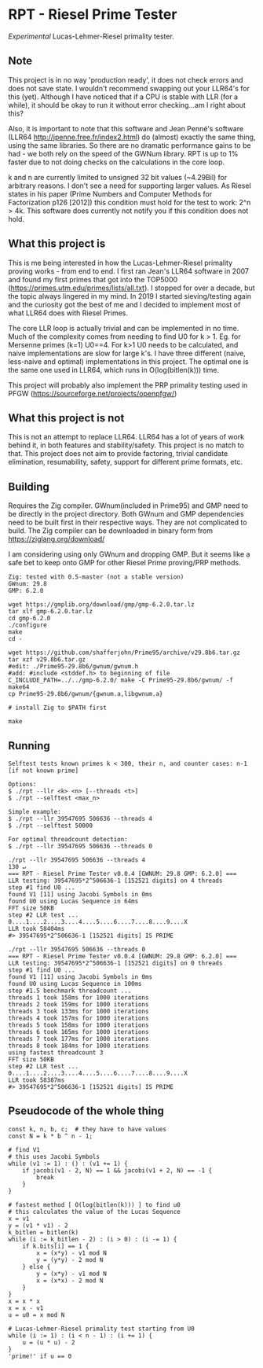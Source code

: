 # RPT - Riesel Prime Tester
*Experimental* Lucas-Lehmer-Riesel primality tester.

Note
----
This project is in no way 'production ready', it does not check errors and does not save state. I wouldn't recommend swapping out your LLR64's for this (yet). Although I have noticed that if a CPU is stable with LLR (for a while), it should be okay to run it without error checking...am I right about this?

Also, it is important to note that this software and Jean Penné's software (LLR64 http://jpenne.free.fr/index2.html) do (almost) exactly the same thing, using the same libraries. So there are no dramatic performance gains to be had - we both rely on the speed of the GWNum library. RPT is up to 1% faster due to not doing checks on the calculations in the core loop.

k and n are currently limited to unsigned 32 bit values (~4.29Bil) for arbitrary reasons. I don't see a need for supporting larger values.
As Riesel states in his paper (Prime Numbers and Computer Methods for Factorization p126 [2012]) this condition must hold for the test to work: 2^n > 4k. This software does currently not notify you if this condition does not hold.

What this project is
--------------------
This is me being interested in how the Lucas-Lehmer-Riesel primality proving works - from end to end. I first ran Jean's LLR64 software in 2007 and found my first primes that got into the TOP5000 (https://primes.utm.edu/primes/lists/all.txt). I stopped for over a decade, but the topic always lingered in my mind. In 2019 I started sieving/testing again and the curiosity got the best of me and I decided to implement most of what LLR64 does with Riesel Primes.

The core LLR loop is actually trivial and can be implemented in no time. Much of the complexity comes from needing to find U0 for k > 1. Eg. for Mersenne primes (k=1) U0==4. For k>1 U0 needs to be calculated, and naive implementations are slow for large k's. I have three different (naive, less-naive and optimal) implementations in this project. The optimal one is the same one used in LLR64, which runs in O(log(bitlen(k))) time.

This project will probably also implement the PRP primality testing used in PFGW (https://sourceforge.net/projects/openpfgw/)

What this project is not
------------------------
This is not an attempt to replace LLR64. LLR64 has a lot of years of work behind it, in both features and stability/safety. This project is no match to that. This project does not aim to provide factoring, trivial candidate elimination, resumability, safety, support for different prime formats, etc.

Building
--------

Requires the Zig compiler. GWnum(included in Prime95) and GMP need to be directly in the project directory. 
Both GWnum and GMP dependencies need to be built first in their respective ways. They are not complicated to build. The Zig compiler can be downloaded in binary form from https://ziglang.org/download/

I am considering using only GWnum and dropping GMP. But it seems like a safe bet to keep onto GMP for other Riesel Prime proving/PRP methods.

```
Zig: tested with 0.5-master (not a stable version)
GWnum: 29.8
GMP: 6.2.0
```

```
wget https://gmplib.org/download/gmp/gmp-6.2.0.tar.lz
tar xlf gmp-6.2.0.tar.lz
cd gmp-6.2.0
./configure
make
cd -

wget https://github.com/shafferjohn/Prime95/archive/v29.8b6.tar.gz
tar xzf v29.8b6.tar.gz
#edit: ./Prime95-29.8b6/gwnum/gwnum.h
#add: #include <stddef.h> to beginning of file
C_INCLUDE_PATH=../../gmp-6.2.0/ make -C Prime95-29.8b6/gwnum/ -f make64
cp Prime95-29.8b6/gwnum/{gwnum.a,libgwnum.a}

# install Zig to $PATH first

make
```

Running
-------
```
Selftest tests known primes k < 300, their n, and counter cases: n-1 [if not known prime]

Options:
$ ./rpt --llr <k> <n> [--threads <t>]
$ ./rpt --selftest <max_n>

Simple example:
$ ./rpt --llr 39547695 506636 --threads 4
$ ./rpt --selftest 50000

For optimal threadcount detection:
$ ./rpt --llr 39547695 506636 --threads 0
```

```
./rpt --llr 39547695 506636 --threads 4                                                                                                       130 ↵
=== RPT - Riesel Prime Tester v0.0.4 [GWNUM: 29.8 GMP: 6.2.0] ===
LLR testing: 39547695*2^506636-1 [152521 digits] on 4 threads
step #1 find U0 ...
found V1 [11] using Jacobi Symbols in 0ms
found U0 using Lucas Sequence in 64ms
FFT size 50KB
step #2 LLR test ...
0....1....2....3....4....5....6....7....8....9....X
LLR took 58404ms
#> 39547695*2^506636-1 [152521 digits] IS PRIME

./rpt --llr 39547695 506636 --threads 0
=== RPT - Riesel Prime Tester v0.0.4 [GWNUM: 29.8 GMP: 6.2.0] ===
LLR testing: 39547695*2^506636-1 [152521 digits] on 0 threads
step #1 find U0 ...
found V1 [11] using Jacobi Symbols in 0ms
found U0 using Lucas Sequence in 100ms
step #1.5 benchmark threadcount ...
threads 1 took 158ms for 1000 iterations
threads 2 took 159ms for 1000 iterations
threads 3 took 133ms for 1000 iterations
threads 4 took 157ms for 1000 iterations
threads 5 took 158ms for 1000 iterations
threads 6 took 165ms for 1000 iterations
threads 7 took 177ms for 1000 iterations
threads 8 took 184ms for 1000 iterations
using fastest threadcount 3
FFT size 50KB
step #2 LLR test ...
0....1....2....3....4....5....6....7....8....9....X
LLR took 58387ms
#> 39547695*2^506636-1 [152521 digits] IS PRIME
```
Pseudocode of the whole thing
-----------------------------
```
const k, n, b, c;  # they have to have values
const N = k * b ^ n - 1;

# find V1
# this uses Jacobi Symbols
while (v1 := 1) : () : (v1 += 1) {
    if jacobi(v1 - 2, N) == 1 && jacobi(v1 + 2, N) == -1 {
        break
    }
}

# fastest method [ O(log(bitlen(k))) ] to find u0
# this calculates the value of the Lucas Sequence
x = v1
y = (v1 * v1) - 2
k_bitlen = bitlen(k)
while (i := k_bitlen - 2) : (i > 0) : (i -= 1) {
    if k.bits[i] == 1 {
        x = (x*y) - v1 mod N
        y = (y*y) - 2 mod N
    } else {
        y = (x*y) - v1 mod N
        x = (x*x) - 2 mod N
    }
}
x = x * x
x = x - v1
u = u0 = x mod N

# Lucas-Lehmer-Riesel primality test starting from U0
while (i := 1) : (i < n - 1) : (i += 1) {
    u = (u * u) - 2
}
'prime!' if u == 0
```

